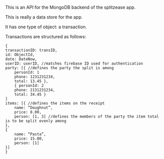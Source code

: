 This is an API for the MongoDB backend of the splitzease app.

This is really a data store for the app. 

It has one type of object: a transaction.

Transactions are structured as follows:
````
{
transactionID: transID,
id: ObjectId,
date: DateNow,
userID: userID, //matches firebase ID used for authentication
party: [{ //defines the party the split is among
	personId: 1
	phone: 1231231234,
	total: 13.45 },
	{ personId: 2
	phone: 2131231234,
	total: 34.45 }
]
items: [{ //defines the items on the receipt
	name: “Doughnut”,
	price: 8.00,
	person: [1, 3] //defines the members of the party the item total is to be split evenly among
},
{
	name: “Pasta”,
	price: 15.00,
	person: [1]
}]
}
````
